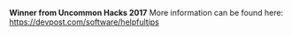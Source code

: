 **Winner from Uncommon Hacks 2017**
More information can be found here: https://devpost.com/software/helpfultips
